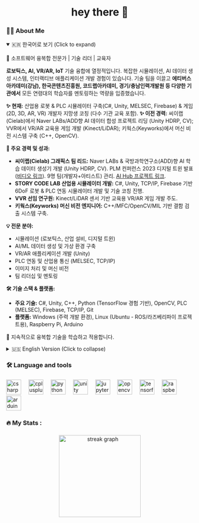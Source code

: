 

<h1 align="center">hey there 👋</h1>

###

<h3 align="left">👩‍💻  About Me</h3>

<p align="left">
<details open>
<summary>🇰🇷 한국어로 보기 (Click to expand)</summary>
<br>
👋 소프트웨어 융복합 전문가 | 기술 리더 | 교육자  

**로보틱스, AI, VR/AR, IoT** 기술 융합에 열정적입니다. 복잡한 시뮬레이션, AI 데이터 생성 시스템, 인터랙티브 애플리케이션 개발 경험이 있습니다. 기술 팀을 이끌고 **에티버스아카데미(강남), 한국콘텐츠진흥원, 코드랩아카데미, 경기/충남인력개발원 등 다양한 기관에서** 모든 연령대의 학습자를 멘토링하는 역량을 입증했습니다.

**✨ 현재:** 산업용 로봇 & PLC 시뮬레이터 구축(C#, Unity, MELSEC, Firebase) & 게임(2D, 3D, AR, VR) 개발자 지망생 코칭 (다수 기관 교육 포함).
**✨ 이전 경력:** 씨이랩(Cielab)에서 Naver LABs/ADD향 AI 데이터 합성 프로젝트 리딩 (Unity HDRP, CV); VVR에서 VR/AR 교육용 게임 개발 (Kinect/LiDAR); 키웍스(Keyworks)에서 머신 비전 시스템 구축 (C++, OpenCV).

**🚀 주요 경력 및 성과:**
*   **씨이랩(Cielab) 그래픽스 팀 리드:** Naver LABs & 국방과학연구소(ADD)향 AI 학습 데이터 생성기 개발 (Unity HDRP, CV). PLM 컨퍼런스 2023 디지털 트윈 발표 ([비디오 링크](https://youtu.be/WrpE6T8RTzY?si=2OPZuWetvqwM1LJN)). 9명 팀(개발자+아티스트) 관리. [AI Hub 프로젝트 링크](https://www.aihub.or.kr/aihubdata/data/view.do?currMenu=115&topMenu=100&dataSetSn=71604).
*   **STORY CODE LAB 산업용 시뮬레이터 개발:** C#, Unity, TCP/IP, Firebase 기반 6DoF 로봇 & PLC 연동 시뮬레이터 개발 및 기술 코칭 진행.
*   **VVR 선임 연구원:** Kinect/LiDAR 센서 기반 교육용 VR/AR 게임 개발 주도.
*   **키웍스(Keyworks) 머신 비전 엔지니어:** C++/MFC/OpenCV/MIL 기반 결함 검출 시스템 구축.

**💡 전문 분야:**
*   시뮬레이션 (로보틱스, 산업 설비, 디지털 트윈)
*   AI/ML 데이터 생성 및 가상 환경 구축
*   VR/AR 애플리케이션 개발 (Unity)
*   PLC 연동 및 산업용 통신 (MELSEC, TCP/IP)
*   이미지 처리 및 머신 비전
*   팀 리더십 및 멘토링

**🛠️ 기술 스택 & 플랫폼:**
*   **주요 기술:** C#, Unity, C++, Python (TensorFlow 경험 기반), OpenCV, PLC (MELSEC), Firebase, TCP/IP, Git
*   **플랫폼:** Windows (주력 개발 환경), Linux (Ubuntu - ROS/라즈베리파이 프로젝트용), Raspberry Pi, Arduino

🌱 지속적으로 융복합 기술을 학습하고 적용합니다.

</details>

<details>  <!-- 'open' 속성으로 영어를 기본으로 보이게 설정 -->
<summary>🇺🇸 English Version (Click to collapse)</summary>

👋 Software Convergence Specialist | Tech Lead | Educator
Passionate about integrating **Robotics, AI, VR/AR, and IoT**. Experienced in developing complex simulations, AI data generation systems, and interactive applications. Proven ability to lead technical teams and mentor learners across all age groups **at various institutions including Ethiverce Academy (Gangnam), KOCCA, Code Lab Academy, and Gyeonggi/Chungnam HRD Centers**.

**✨ Currently:** Building Industrial Robot & PLC Simulators (C#, Unity, MELSEC, Firebase). Coaching aspiring developers (including engagements with multiple training institutions).
**✨ Previously:** Led AI Data Synthesis project @ Cielab (Unity HDRP, CV) for Naver LABs/ADD; Developed VR/AR Edu Games @ VVR (Kinect/LiDAR); Built Machine Vision systems @ Keyworks (C++, OpenCV).

**🚀 Key Highlights:**
*   **Led Graphics Team @ Cielab:** Developed AI training data generators (Unity HDRP, CV) for Naver LABs & ADD. Presented Digital Twin work at PLM Conference 2023 ([Video](https://youtu.be/WrpE6T8RTzY?si=2OPZuWetvqwM1LJN)). Managed a team of 9 (devs + artists). [AI Hub Project](https://www.aihub.or.kr/aihubdata/data/view.do?currMenu=115&topMenu=100&dataSetSn=71604).
*   **Developing Industrial Simulators @ STORY CODE LAB:** Creating 6DoF Robot & PLC-integrated simulators using C#, Unity, TCP/IP, and Firebase. Also providing technical coaching.
*   **Senior Researcher @ VVR:** Led development of educational VR/AR games using Kinect/LiDAR sensors.
*   **Machine Vision Engineer @ Keyworks:** Built defect detection systems using C++/MFC/OpenCV/MIL.

**💡 Areas of Expertise:**
*   Simulation (Robotics, Industrial Equipment, Digital Twin)
*   AI/ML Data Generation & Synthetic Environments
*   VR/AR Application Development (Unity)
*   PLC Integration & Industrial Communication (MELSEC, TCP/IP)
*   Image Processing & Machine Vision
*   Team Leadership & Mentoring

**🛠️ Tech Stack & Platforms:**
*   **Key Technologies:** C#, Unity, C++, Python (with TensorFlow experience), OpenCV, PLC (MELSEC), Firebase, TCP/IP, Git
*   **Platforms:** Windows (Primary Dev Environment), Linux (Ubuntu - for ROS/Raspberry Pi projects), Raspberry Pi, Arduino
🌱 Continuously learning and applying convergence technologies.

</details>


</p>

###

<h3 align="left">🛠 Language and tools</h3>

###

<div align="left">
  <img src="https://cdn.jsdelivr.net/gh/devicons/devicon/icons/csharp/csharp-original.svg" height="40" alt="csharp logo"  />
  <img width="12" />
  <img src="https://cdn.jsdelivr.net/gh/devicons/devicon/icons/cplusplus/cplusplus-original.svg" height="40" alt="cplusplus logo"  />
  <img width="12" />
  <img src="https://cdn.jsdelivr.net/gh/devicons/devicon/icons/python/python-original.svg" height="40" alt="python logo"  />
  <img width="12" />
  <img src="https://cdn.jsdelivr.net/gh/devicons/devicon/icons/unity/unity-original.svg" height="40" alt="unity logo"  />
  <img width="12" />
  <img src="https://cdn.jsdelivr.net/gh/devicons/devicon/icons/jupyter/jupyter-original.svg" height="40" alt="jupyter logo"  />
  <img width="12" />
  <img src="https://cdn.jsdelivr.net/gh/devicons/devicon/icons/opencv/opencv-original.svg" height="40" alt="opencv logo"  />
  <img width="12" />
  <img src="https://cdn.jsdelivr.net/gh/devicons/devicon/icons/tensorflow/tensorflow-original.svg" height="40" alt="tensorflow logo"  />
  <img width="12" />
  <img src="https://cdn.jsdelivr.net/gh/devicons/devicon/icons/raspberrypi/raspberrypi-original.svg" height="40" alt="raspberrypi logo"  />
  <img width="12" />
  <img src="https://cdn.jsdelivr.net/gh/devicons/devicon/icons/arduino/arduino-original.svg" height="40" alt="arduino logo"  />
</div>

###

<h3 align="left">🔥   My Stats :</h3>

###

<div align="center">
  <img src="https://streak-stats.demolab.com?user=henry2craftman&locale=en&mode=daily&theme=dark&hide_border=false&border_radius=5&order=3" height="220" alt="streak graph"  />
</div>

###
